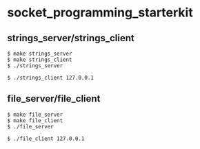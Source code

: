 # socket_programming_starterkit

## strings_server/strings_client

```
$ make strings_server
$ make strings_client
$ ./strings_server
```

```
$ ./strings_client 127.0.0.1
```

## file_server/file_client

```
$ make file_server
$ make file_client
$ ./file_server
```

```
$ ./file_client 127.0.0.1
```

